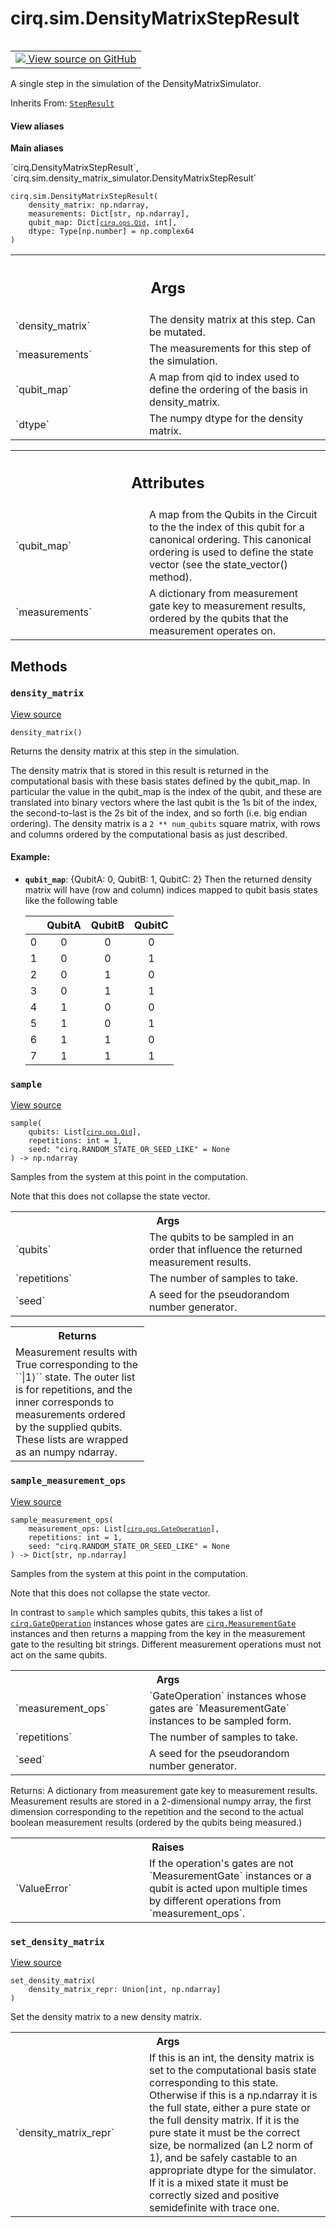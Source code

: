 <div itemscope itemtype="http://developers.google.com/ReferenceObject">
<meta itemprop="name" content="cirq.sim.DensityMatrixStepResult" />
<meta itemprop="path" content="Stable" />
<meta itemprop="property" content="__init__"/>
<meta itemprop="property" content="density_matrix"/>
<meta itemprop="property" content="sample"/>
<meta itemprop="property" content="sample_measurement_ops"/>
<meta itemprop="property" content="set_density_matrix"/>
</div>

# cirq.sim.DensityMatrixStepResult

<!-- Insert buttons and diff -->

<table class="tfo-notebook-buttons tfo-api" align="left">

<td>
  <a target="_blank" href="https://github.com/quantumlib/cirq/tree/master/cirq/sim/density_matrix_simulator.py">
    <img src="https://www.tensorflow.org/images/GitHub-Mark-32px.png" />
    View source on GitHub
  </a>
</td>
</table>



A single step in the simulation of the DensityMatrixSimulator.

Inherits From: [`StepResult`](../../cirq/sim/StepResult.md)

<section class="expandable">
  <h4 class="showalways">View aliases</h4>
  <p>
<b>Main aliases</b>
<p>`cirq.DensityMatrixStepResult`, `cirq.sim.density_matrix_simulator.DensityMatrixStepResult`</p>
</p>
</section>

<pre class="devsite-click-to-copy prettyprint lang-py tfo-signature-link">
<code>cirq.sim.DensityMatrixStepResult(
    density_matrix: np.ndarray,
    measurements: Dict[str, np.ndarray],
    qubit_map: Dict[<a href="../../cirq/ops/Qid.md"><code>cirq.ops.Qid</code></a>, int],
    dtype: Type[np.number] = np.complex64
)
</code></pre>



<!-- Placeholder for "Used in" -->


<!-- Tabular view -->
 <table class="responsive fixed orange">
<colgroup><col width="214px"><col></colgroup>
<tr><th colspan="2"><h2 class="add-link">Args</h2></th></tr>

<tr>
<td>
`density_matrix`
</td>
<td>
The density matrix at this step. Can be mutated.
</td>
</tr><tr>
<td>
`measurements`
</td>
<td>
The measurements for this step of the simulation.
</td>
</tr><tr>
<td>
`qubit_map`
</td>
<td>
A map from qid to index used to define the
ordering of the basis in density_matrix.
</td>
</tr><tr>
<td>
`dtype`
</td>
<td>
The numpy dtype for the density matrix.
</td>
</tr>
</table>





<!-- Tabular view -->
 <table class="responsive fixed orange">
<colgroup><col width="214px"><col></colgroup>
<tr><th colspan="2"><h2 class="add-link">Attributes</h2></th></tr>

<tr>
<td>
`qubit_map`
</td>
<td>
A map from the Qubits in the Circuit to the the index
of this qubit for a canonical ordering. This canonical ordering
is used to define the state vector (see the state_vector()
method).
</td>
</tr><tr>
<td>
`measurements`
</td>
<td>
A dictionary from measurement gate key to measurement
results, ordered by the qubits that the measurement operates on.
</td>
</tr>
</table>



## Methods

<h3 id="density_matrix"><code>density_matrix</code></h3>

<a target="_blank" href="https://github.com/quantumlib/cirq/tree/master/cirq/sim/density_matrix_simulator.py">View source</a>

<pre class="devsite-click-to-copy prettyprint lang-py tfo-signature-link">
<code>density_matrix()
</code></pre>

Returns the density matrix at this step in the simulation.

The density matrix that is stored in this result is returned in the
computational basis with these basis states defined by the qubit_map.
In particular the value in the qubit_map is the index of the qubit,
and these are translated into binary vectors where the last qubit is
the 1s bit of the index, the second-to-last is the 2s bit of the index,
and so forth (i.e. big endian ordering). The density matrix is a
`2 ** num_qubits` square matrix, with rows and columns ordered by
the computational basis as just described.

#### Example:


* <b>`qubit_map`</b>: {QubitA: 0, QubitB: 1, QubitC: 2}
Then the returned density matrix will have (row and column) indices
mapped to qubit basis states like the following table

   |     | QubitA | QubitB | QubitC |
   | :-: | :----: | :----: | :----: |
   |  0  |   0    |   0    |   0    |
   |  1  |   0    |   0    |   1    |
   |  2  |   0    |   1    |   0    |
   |  3  |   0    |   1    |   1    |
   |  4  |   1    |   0    |   0    |
   |  5  |   1    |   0    |   1    |
   |  6  |   1    |   1    |   0    |
   |  7  |   1    |   1    |   1    |


<h3 id="sample"><code>sample</code></h3>

<a target="_blank" href="https://github.com/quantumlib/cirq/tree/master/cirq/sim/density_matrix_simulator.py">View source</a>

<pre class="devsite-click-to-copy prettyprint lang-py tfo-signature-link">
<code>sample(
    qubits: List[<a href="../../cirq/ops/Qid.md"><code>cirq.ops.Qid</code></a>],
    repetitions: int = 1,
    seed: "cirq.RANDOM_STATE_OR_SEED_LIKE" = None
) -> np.ndarray
</code></pre>

Samples from the system at this point in the computation.

Note that this does not collapse the state vector.

<!-- Tabular view -->
 <table class="responsive fixed orange">
<colgroup><col width="214px"><col></colgroup>
<tr><th colspan="2">Args</th></tr>

<tr>
<td>
`qubits`
</td>
<td>
The qubits to be sampled in an order that influence the
returned measurement results.
</td>
</tr><tr>
<td>
`repetitions`
</td>
<td>
The number of samples to take.
</td>
</tr><tr>
<td>
`seed`
</td>
<td>
A seed for the pseudorandom number generator.
</td>
</tr>
</table>



<!-- Tabular view -->
 <table class="responsive fixed orange">
<colgroup><col width="214px"><col></colgroup>
<tr><th colspan="2">Returns</th></tr>
<tr class="alt">
<td colspan="2">
Measurement results with True corresponding to the ``|1⟩`` state.
The outer list is for repetitions, and the inner corresponds to
measurements ordered by the supplied qubits. These lists
are wrapped as an numpy ndarray.
</td>
</tr>

</table>



<h3 id="sample_measurement_ops"><code>sample_measurement_ops</code></h3>

<a target="_blank" href="https://github.com/quantumlib/cirq/tree/master/cirq/sim/simulator.py">View source</a>

<pre class="devsite-click-to-copy prettyprint lang-py tfo-signature-link">
<code>sample_measurement_ops(
    measurement_ops: List[<a href="../../cirq/ops/GateOperation.md"><code>cirq.ops.GateOperation</code></a>],
    repetitions: int = 1,
    seed: "cirq.RANDOM_STATE_OR_SEED_LIKE" = None
) -> Dict[str, np.ndarray]
</code></pre>

Samples from the system at this point in the computation.

Note that this does not collapse the state vector.

In contrast to `sample` which samples qubits, this takes a list of
<a href="../../cirq/ops/GateOperation.md"><code>cirq.GateOperation</code></a> instances whose gates are <a href="../../cirq/ops/MeasurementGate.md"><code>cirq.MeasurementGate</code></a>
instances and then returns a mapping from the key in the measurement
gate to the resulting bit strings. Different measurement operations must
not act on the same qubits.

<!-- Tabular view -->
 <table class="responsive fixed orange">
<colgroup><col width="214px"><col></colgroup>
<tr><th colspan="2">Args</th></tr>

<tr>
<td>
`measurement_ops`
</td>
<td>
`GateOperation` instances whose gates are
`MeasurementGate` instances to be sampled form.
</td>
</tr><tr>
<td>
`repetitions`
</td>
<td>
The number of samples to take.
</td>
</tr><tr>
<td>
`seed`
</td>
<td>
A seed for the pseudorandom number generator.
</td>
</tr>
</table>


Returns: A dictionary from measurement gate key to measurement
    results. Measurement results are stored in a 2-dimensional
    numpy array, the first dimension corresponding to the repetition
    and the second to the actual boolean measurement results (ordered
    by the qubits being measured.)

<!-- Tabular view -->
 <table class="responsive fixed orange">
<colgroup><col width="214px"><col></colgroup>
<tr><th colspan="2">Raises</th></tr>

<tr>
<td>
`ValueError`
</td>
<td>
If the operation's gates are not `MeasurementGate`
instances or a qubit is acted upon multiple times by different
operations from `measurement_ops`.
</td>
</tr>
</table>



<h3 id="set_density_matrix"><code>set_density_matrix</code></h3>

<a target="_blank" href="https://github.com/quantumlib/cirq/tree/master/cirq/sim/density_matrix_simulator.py">View source</a>

<pre class="devsite-click-to-copy prettyprint lang-py tfo-signature-link">
<code>set_density_matrix(
    density_matrix_repr: Union[int, np.ndarray]
)
</code></pre>

Set the density matrix to a new density matrix.


<!-- Tabular view -->
 <table class="responsive fixed orange">
<colgroup><col width="214px"><col></colgroup>
<tr><th colspan="2">Args</th></tr>

<tr>
<td>
`density_matrix_repr`
</td>
<td>
If this is an int, the density matrix is set to
the computational basis state corresponding to this state. Otherwise
if this is a np.ndarray it is the full state, either a pure state
or the full density matrix.  If it is the pure state it must be the
correct size, be normalized (an L2 norm of 1), and be safely
castable to an appropriate dtype for the simulator.  If it is a
mixed state it must be correctly sized and positive semidefinite
with trace one.
</td>
</tr>
</table>






